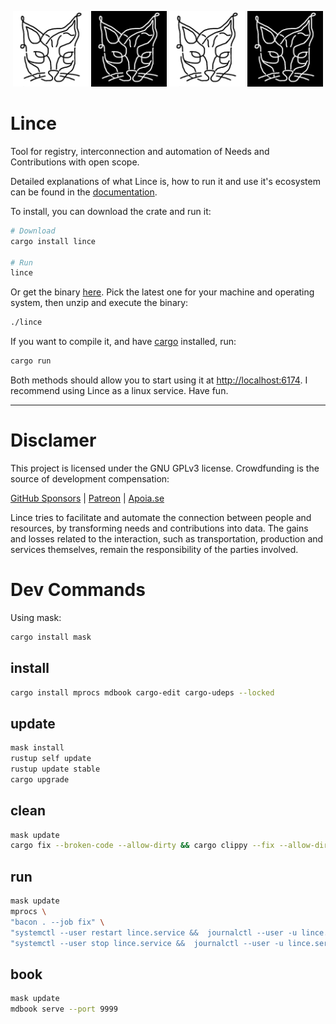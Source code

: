 <p align=center>
<img width=24% src="assets/preto_no_branco.png">
<img width=24% src="assets/branco_no_preto.png">
<img width=24% src="assets/preto_no_branco.png">
<img width=24% src="assets/branco_no_preto.png">
</p>

# Lince
Tool for registry, interconnection and automation of Needs and Contributions with open scope.

Detailed explanations of what Lince is, how to run it and use it's ecosystem can be found in the [documentation](https://lince-social.github.io/book/).

To install, you can download the crate and run it:
```bash
# Download
cargo install lince

# Run
lince
```

Or get the binary [here](https://github.com/lince-social/lince/tags). Pick the latest one for your machine and operating system, then unzip and execute the binary:

```bash
./lince
```

If you want to compile it, and have [cargo](https://www.rust-lang.org/tools/install) installed, run:

```bash
cargo run
```

Both methods should allow you to start using it at [http://localhost:6174](http://localhost:6174). I recommend using Lince as a linux service. Have fun.

---

# Disclamer

This project is licensed under the GNU GPLv3 license. Crowdfunding is the source of development compensation:

[GitHub Sponsors](https://github.com/sponsors/lince-social) | [Patreon](https://www.patreon.com/lince_social) | [Apoia.se](https://www.apoia.se/lince)

Lince tries to facilitate and automate the connection between people and resources, by transforming needs and contributions into data. The gains and losses related to the interaction, such as transportation, production and services themselves, remain the responsibility of the parties involved.

# Dev Commands

Using mask:
```bash
cargo install mask
```

## install
```bash
cargo install mprocs mdbook cargo-edit cargo-udeps --locked
```

## update
```bash
mask install
rustup self update
rustup update stable
cargo upgrade
```

## clean
```bash
mask update
cargo fix --broken-code --allow-dirty && cargo clippy --fix --allow-dirty --quiet >/dev/null 2>&1
```

## run
```bash
mask update
mprocs \
"bacon . --job fix" \
"systemctl --user restart lince.service &&  journalctl --user -u lince.service -f --output=cat" \
"systemctl --user stop lince.service &&  journalctl --user -u lince.service -f --output=cat"
```

## book
```bash
mask update
mdbook serve --port 9999
```
